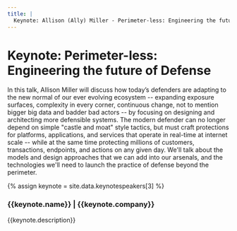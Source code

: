 ```yaml
---
title: |
  Keynote: Allison (Ally) Miller - Perimeter-less: Engineering the future of Defense
---
```

# Keynote: Perimeter-less: Engineering the future of Defense

In this talk, Allison Miller will discuss how today’s defenders are adapting to the new normal of our ever evolving ecosystem -- expanding exposure surfaces, complexity in every corner, continuous change, not to mention bigger big data and badder bad actors -- by focusing on designing and architecting more defensible systems. The modern defender can no longer depend on simple "castle and moat" style tactics, but must craft protections for platforms, applications, and services that operate in real-time at internet scale -- while at the same time protecting millions of customers, transactions, endpoints, and actions on any given day. We'll talk about the models and design approaches that we can add into our arsenals, and the technologies we'll need to launch the practice of defense beyond the perimeter. 

{% assign keynote = site.data.keynotespeakers[3] %}
<aside class="keynote">
	<div class="image" style="background-image: url(/assets/images/keynotes/{{keynote.image}});{{keynote.style}}; background-position: center top;"></div>
	<div>
		<h3>{{keynote.name}} | {{keynote.company}}</h3>
		{{keynote.description}}
	</div>
</aside>